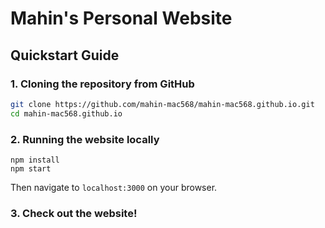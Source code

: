 # Mahin's Personal Website

## Quickstart Guide
### 1. Cloning the repository from GitHub
```bash
git clone https://github.com/mahin-mac568/mahin-mac568.github.io.git
cd mahin-mac568.github.io 
```
### 2. Running the website locally  
```
npm install 
npm start 
```
Then navigate to `localhost:3000` on your browser. 

### 3. Check out the website! 

